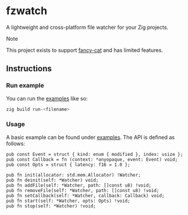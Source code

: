 # fzwatch

A lightweight and cross-platform file watcher for your Zig projects.

> [!NOTE]
> This project exists to support [fancy-cat](https://github.com/freref/fancy-cat) and has limited features.

## Instructions

### Run example

You can run the [examples](./examples/) like so:

```sh
zig build run-<filename>
```

### Usage

A basic example can be found under [examples](./examples/basic.zig). The API is defined as follows:

```zig
pub const Event = struct { kind: enum { modified }, index: usize };
pub const Callback = fn (context: *anyopaque, event: Event) void;
pub const Opts = struct { latency: f16 = 1.0 };

pub fn init(allocator: std.mem.Allocator) !Watcher;
pub fn deinit(self: *Watcher) void;
pub fn addFile(self: *Watcher, path: []const u8) !void;
pub fn removeFile(self: *Watcher, path: []const u8) !void;
pub fn setCallback(self: *Watcher, callback: Callback) void;
pub fn start(self: *Watcher, opts: Opts) !void;
pub fn stop(self: *Watcher) !void;
```
